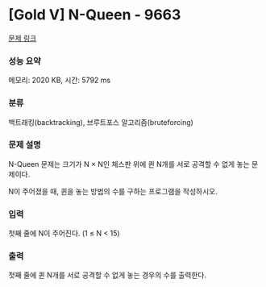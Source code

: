 # [Gold V] N-Queen - 9663 

[문제 링크](https://www.acmicpc.net/problem/9663) 

### 성능 요약

메모리: 2020 KB, 시간: 5792 ms

### 분류

백트래킹(backtracking), 브루트포스 알고리즘(bruteforcing)

### 문제 설명

N-Queen 문제는 크기가 N × N인 체스판 위에 퀸 N개를 서로 공격할 수 없게 놓는 문제이다.

N이 주어졌을 때, 퀸을 놓는 방법의 수를 구하는 프로그램을 작성하시오.
### 입력 

 첫째 줄에 N이 주어진다. (1 ≤ N < 15)
### 출력 

 첫째 줄에 퀸 N개를 서로 공격할 수 없게 놓는 경우의 수를 출력한다.



